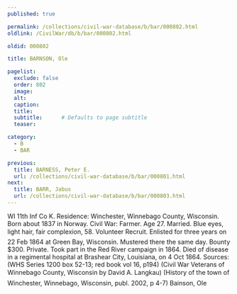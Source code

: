 ```yaml
---
published: true

permalink: /collections/civil-war-database/b/bar/000802.html
oldlink: /CivilWar/db/b/bar/000802.html

oldid: 000802

title: BARNSON, Ole

pagelist:
  exclude: false
  order: 802
  image: 
  alt:
  caption:
  title:
  subtitle:      # Defaults to page subtitle
  teaser:

category: 
  - B 
  - BAR

previous:
  title: BARNESS, Peter E.
  url: /collections/civil-war-database/b/bar/000801.html  
next:
  title: BARR, Jabus
  url: /collections/civil-war-database/b/bar/000803.html   
---
```

WI 11th Inf Co K. Residence: Winchester, Winnebago County, Wisconsin. Born about 1837 in Norway. Civil War: Farmer. Age 27. Married. Blue eyes, light hair, fair complexion, 5&#146;8&#148;. Volunteer Recruit. Enlisted for three years on 22 Feb 1864 at Green Bay, Wisconsin. Mustered there the same day. Bounty $300. Private. Took part in the Red River campaign in 1864. Died of disease in a regimental hospital at Brashear City, Louisiana, on 4 Oct 1864. Sources: (WHS Series 1200 box 52-13; red book vol 16, p194) (Civil War Veterans of Winnebago County, Wisconsin&#148; by David A. Langkau) (History of the town of Winchester, Winnebago, Wisconsin, publ. 2002, p 4-7) &#147;Bainson, Ole&#148;